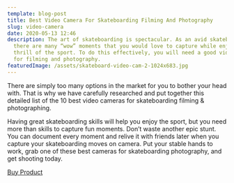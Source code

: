 ```yaml
---
template: blog-post
title: Best Video Camera For Skateboarding Filming And Photography
slug: video-camera
date: 2020-05-13 12:46
description: The art of skateboarding is spectacular. As an avid skateboarder,
  there are many “wow” moments that you would love to capture while enjoying the
  thrill of the sport. To do this effectively, you will need a good video camera
  for filming and photography.
featuredImage: /assets/skateboard-video-cam-2-1024x683.jpg
---
```

There are simply too many options in the market for you to bother your head with. That is why we have carefully researched and put together this detailed list of the 10 best video cameras for skateboarding filming & photographing.

Having great skateboarding skills will help you enjoy the sport, but you need more than skills to capture fun moments. Don’t waste another epic stunt. You can document every moment and relive it with friends later when you capture your skateboarding moves on camera. Put your stable hands to work, grab one of these best cameras for skateboarding photography, and get shooting today.

<HTML>
<head>
 <link rel="stylesheet" href="https://maxcdn.bootstrapcdn.com/bootstrap/3.4.1/css/bootstrap.min.css">
 <script src="https://ajax.googleapis.com/ajax/libs/jquery/3.5.1/jquery.min.js"></script>
 <script src="https://maxcdn.bootstrapcdn.com/bootstrap/3.4.1/js/bootstrap.min.js"></script>
  </head>
  <body>
 <a href="https://www.amazon.com/Camcorder-KOT-Powerful-Microphone-Vlogging/dp/B07V5RHK9Z/ref=sr_1_3?dchild=1&keywords=Actinow+Video+Camera+4K+Camcorder&qid=1605955691&sr=8-3" class="btn btn-info" role="button">Buy Product</a>

  </body>
</html>
